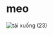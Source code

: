 # meo
![tải xuống (23)](https://github.com/user-attachments/assets/f38cb04e-a18a-44fb-9b57-0bb626f91b96)

